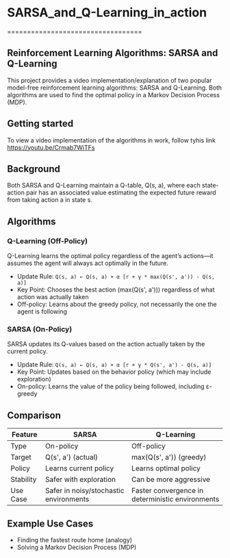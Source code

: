 # SARSA_and_Q-Learning_in_action
==================================

**Reinforcement Learning Algorithms: SARSA and Q-Learning**
---------------------------------------------------------

This project provides a video implementation/explanation of two popular model-free reinforcement learning algorithms: SARSA and Q-Learning. Both algorithms are used to find the optimal policy in a Markov Decision Process (MDP).

**Getting started**
------------------
To view a video implementation of the algorithms in work, follow tyhis link https://youtu.be/Crmab7WiTFs

**Background**
-------------

Both SARSA and Q-Learning maintain a Q-table, Q(s, a), where each state-action pair has an associated value estimating the expected future reward from taking action a in state s.

**Algorithms**
-------------

### Q-Learning (Off-Policy)

Q-Learning learns the optimal policy regardless of the agent’s actions—it assumes the agent will always act optimally in the future.

* Update Rule: `Q(s, a) ← Q(s, a) + α [r + γ * max(Q(s', a')) - Q(s, a)]`
* Key Point: Chooses the best action (max(Q(s', a'))) regardless of what action was actually taken
* Off-policy: Learns about the greedy policy, not necessarily the one the agent is following

### SARSA (On-Policy)

SARSA updates its Q-values based on the action actually taken by the current policy.

* Update Rule: `Q(s, a) ← Q(s, a) + α [r + γ * Q(s', a') - Q(s, a)]`
* Key Point: Updates based on the behavior policy (which may include exploration)
* On-policy: Learns the value of the policy being followed, including ε-greedy

**Comparison**
-------------

| Feature | SARSA | Q-Learning |
| --- | --- | --- |
| Type | On-policy | Off-policy |
| Target | Q(s', a') (actual) | max(Q(s', a')) (greedy) |
| Policy | Learns current policy | Learns optimal policy |
| Stability | Safer with exploration | Can be more aggressive |
| Use Case | Safer in noisy/stochastic environments | Faster convergence in deterministic environments |



**Example Use Cases**
--------------------

* Finding the fastest route home (analogy)
* Solving a Markov Decision Process (MDP)

